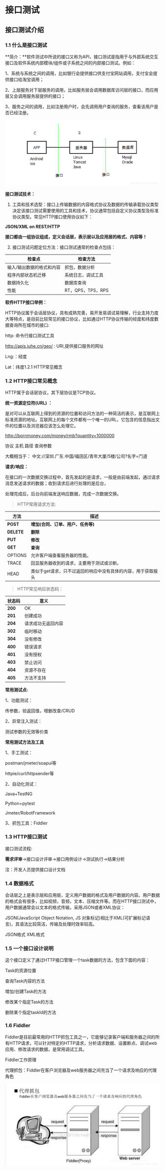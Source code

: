 ﻿# 接口测试

## 接口测试介绍

### 1.1 什么是接口测试

**简介：**软件测试中所说的接口又称为API，接口测试是指用于与外部系统交互接口及软件系统内部模块/组件或子系统之间的内部接口测试。例如：

1、系统与系统之间的调用，比如银行会提供接口供支付宝网站调用，支付宝会提供接口给淘宝调用；

2、上层服务对下层服务的调用，比如服务层会调用数据库访问层的接口，而应用层又会调用服务层提供的接口；

3、服务之间的调用，比如注册用户时，会先调用用户查询的服务，查看该用户是否已经注册。

![在这里插入图片描述](接口测试（2）.assets/20210528070459289.png)


**接口测试技术：**

1. 工具和技术选型：接口上传输数据的内容格式协议及数据的传输承载协议类型决定该接口测试需要使用的工具和技术，协议通常包括自定义协议类型及标准协议类型。常见HTTP接口使用协议如下：

**JSON/XML on REST/HTTP**

**接口都由一组协议组成，定义会话层，表示层以及应用层的格式、内容等！**

2. 接口测试问题定位方法：接口测试通常的检查点包括：

| 检查点                    | **检查方法**       |
| ------------------------- | ------------------ |
| 输入/输出数据的格式和内容 | 抓包，数据分析     |
| 程序内部状态机迁移        | 系统日志，调试工具 |
| 数据持久化                | 数据库查询         |
| 性能                      | RT，QPS，TPS，RPS  |



**软件HTTP接口举例：**

HTTP协议属于会话层协议，具有成熟完善，易开发易调试易理解，行业支持力度大等特点，是目前比较常见的接口协议，比如通过HTTP协议传输的经度和纬度数据查询所在城市的接口:

http: 命令行接口测试工具

http://apis.juhe.cn/geo/ : URI,提供接口服务的网址

Lng:：经度

Lat：纬度1.2.1 HTTP常见概念

### **1.2 HTTP接口常见概念**

HTTP属于会话层协议，其下层协议是TCP协议。

**统一资源定位符(URL)** **：**

是对可以从互联网上得到的资源的位置和访问方法的一种简洁的表示，是互联网上标准资源的地址。互联网上的每个文件都有一个唯一的URL，它包含的信息指出文件的位置以及浏览器应该怎么处理它。

 http://bornmoney.com/money/rmb?quantity=1000000

 协议           主机                   路径                 查询参数

大概相当于： 中文://深圳.广东.中国/福田区/青年大厦/5楼/公司?名字=门道

**请求/响应：**

在接口的一次数据交换过程中，首先发起的是请求，一般是由前端发起，通过请求消息发送请求的数据；收到请求后进行处理的是后台，

处理完成后，后台向前端发送响应数据，完成一次数据交换。

> HTTP常用请求方法:

| **方法**   | **描述**                                                     |
| ---------- | ------------------------------------------------------------ |
| **POST**   | **增加(合同、订单、用户、任务等)**                           |
| **DELETE** | **删除**                                                     |
| **PUT**    | **修改**                                                     |
| **GET**    | **查询**                                                     |
| OPTIONS    | 允许客户端查看服务器的性能。                                 |
| TRACE      | 回显服务器收到的请求，主要用于测试或诊断。                   |
| HEAD       | 类似于get请求，只不过返回的响应中没有具体的内容，用于获取报头 |

> HTTP常见响应状态码：

| **状态码** | 意义               |
| ---------- | ------------------ |
| **200**    | OK                 |
| **201**    | 创建成功           |
| **204**    | 请求成功无返回内容 |
| **302**    | 临时移动           |
| **304**    | 没有修改           |
| **400**    | 错误请求           |
| **401**    | 没有授权           |
| **403**    | 禁止访问           |
| **404**    | 资源不存在         |
| **405**    | 方法不支持         |



**常用测试点:** 

1、功能测试：

 传参数，验返回值，增删改查/CRUD

2、异常注入测试：

 测试参数的无效等价类

**常用测试方法及工具**

1、手工测试：

postman/jmeter/soapui等

httpie/curl/httpsender等 

2、自动化测试：

 Java+TestNG

 Python+pytest

 Jmeter/RobotFramework

3、抓包工具：Fiddler

### **1.3 HTTP接口测试**

接口测试流程:

**需求评审**->接口设计评审->接口用例设计->测试执行->结果分析

注：开发人员提供接口设计文档

### **1.4 数据格式**

会话层之上是表示层和应用层，定义用户数据的格式及用户数据的内容。用户数据的格式会有很多，比如视频，音频，文本、压缩文件等。而在HTTP接口测试中，用户数据通常会以文本的格式传输，采用JSON或者XML协议：

JSON(JavaScript Object Notation, JS 对象标记)相比于XML(可扩展标记语言)，其语法比较简洁，传输及处理时效率较高。

JSON格式 XML格式

### **1.5 一个接口设计说明**

这个接口定义了通过HTTP接口管理一个task数据的方法，包含下面的内容：

Task的资源位置

查询Task内容的方法

增加/创建Task的方法

修改某个指定Task的方法

删除某个指定taskId的方法

### **1.6 Fiddler**

Fiddler是目前最常用的HTTP抓包工具之一，它能够记录客户端和服务器之间的所有HTTP请求，可以针对特定的HTTP请求，分析请求数据、设置断点、调试web应用、修改请求的数据，是常用调试工具。

Fiddler工作原理

代理抓包：Fiddler在客户浏览器及web服务器之间充当了一个请求及响应的代理角色

![在这里插入图片描述](接口测试（2）.assets/20210528070523643.png)





